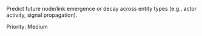 Predict future node/link emergence or decay across entity types (e.g., actor activity, signal propagation).

Priority: Medium
